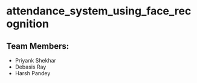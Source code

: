 # attendance_system_using_face_recognition

## Team Members:
- Priyank Shekhar
- Debasis Ray
- Harsh Pandey 
